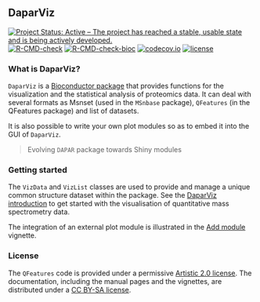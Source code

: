 ## DaparViz

<!-- badges: start -->
[![Project Status: Active – The project has reached a stable, usable state and is being actively developed.](https://www.repostatus.org/badges/latest/active.svg)](https://www.repostatus.org/#active)
[![R-CMD-check](https://github.com/prostarProteomics/DaparViz/workflows/R-CMD-check/badge.svg)](https://github.com/prostarProteomics/DaparViz/actions)
[![R-CMD-check-bioc](https://github.com/prostarProteomics/DaparViz/workflows/R-CMD-check-bioc/badge.svg)](https://github.com/prostarProteomics/DaparViz/actions?query=workflow%3AR-CMD-check-bioc)
[![codecov.io](https://codecov.io/github/prostarProteomics/DaparViz/coverage.svg?branch=master)](https://codecov.io/github/prostarProteomics/DaparViz?branch=master)
[![license](https://img.shields.io/badge/license-Artistic--2.0-brightgreen.svg)](https://opensource.org/licenses/Artistic-2.0)
<!-- badges: end -->



### What is DaparViz?

`DaparViz` is a [Bioconductor
package](http://bioconductor.org/packages/DaparViz) that provides
functions for the visualization and the statistical analysis of proteomics data.
It can deal with several formats as Msnset (used in the `MSnbase` package), 
`QFeatures` (in the QFeatures package) and list of datasets.

It is also possible to write your own plot modules so as to embed it into
the GUI of `DaparViz`.

> Evolving `DAPAR` package towards Shiny modules



### Getting started

The `VizData` and `VizList` classes are used to provide and manage a unique common
structure dataset within the package. See the
[DaparViz introduction](https://prostarproteomics.github.io/DaparViz/articles/DaparViz.html)
to get started with the visualisation of quantitative
mass spectrometry data.

The integration of an external plot module is illustrated in the [Add module](https://prostarproteomics.github.io/DaparViz/articles/addModule.html)
vignette.

### License

The `QFeatures` code is provided under a permissive [Artistic 2.0
license](https://opensource.org/licenses/Artistic-2.0). The
documentation, including the manual pages and the vignettes, are
distributed under a [CC BY-SA
license](https://creativecommons.org/licenses/by-sa/4.0/).


